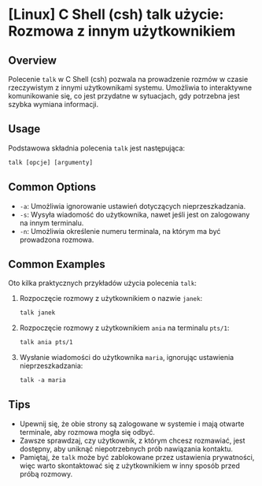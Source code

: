 # [Linux] C Shell (csh) talk użycie: Rozmowa z innym użytkownikiem

## Overview
Polecenie `talk` w C Shell (csh) pozwala na prowadzenie rozmów w czasie rzeczywistym z innymi użytkownikami systemu. Umożliwia to interaktywne komunikowanie się, co jest przydatne w sytuacjach, gdy potrzebna jest szybka wymiana informacji.

## Usage
Podstawowa składnia polecenia `talk` jest następująca:

```csh
talk [opcje] [argumenty]
```

## Common Options
- `-a`: Umożliwia ignorowanie ustawień dotyczących nieprzeszkadzania.
- `-s`: Wysyła wiadomość do użytkownika, nawet jeśli jest on zalogowany na innym terminalu.
- `-n`: Umożliwia określenie numeru terminala, na którym ma być prowadzona rozmowa.

## Common Examples
Oto kilka praktycznych przykładów użycia polecenia `talk`:

1. Rozpoczęcie rozmowy z użytkownikiem o nazwie `janek`:
   ```csh
   talk janek
   ```

2. Rozpoczęcie rozmowy z użytkownikiem `ania` na terminalu `pts/1`:
   ```csh
   talk ania pts/1
   ```

3. Wysłanie wiadomości do użytkownika `maria`, ignorując ustawienia nieprzeszkadzania:
   ```csh
   talk -a maria
   ```

## Tips
- Upewnij się, że obie strony są zalogowane w systemie i mają otwarte terminale, aby rozmowa mogła się odbyć.
- Zawsze sprawdzaj, czy użytkownik, z którym chcesz rozmawiać, jest dostępny, aby uniknąć niepotrzebnych prób nawiązania kontaktu.
- Pamiętaj, że `talk` może być zablokowane przez ustawienia prywatności, więc warto skontaktować się z użytkownikiem w inny sposób przed próbą rozmowy.